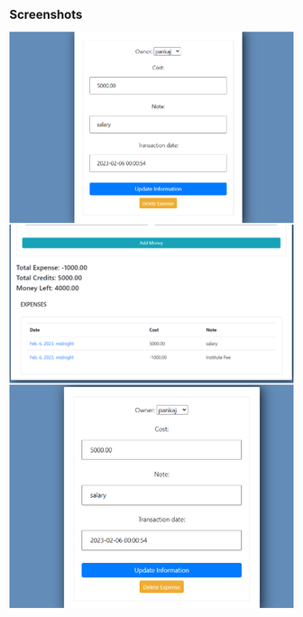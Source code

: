 
## Screenshots

![App Screenshot](https://github.com/nmastepankaj/expense-tracker/blob/main/ProjectUI/1.png)
![App Screenshot](ProjectUI/2.png)
![App Screenshot](ProjectUI/3.png)

